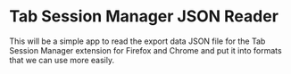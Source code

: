 # Tab Session Manager JSON Reader

This will be a simple app to read the export data JSON
file for the Tab Session Manager extension for Firefox and
Chrome and put it into formats that we can use more easily.
